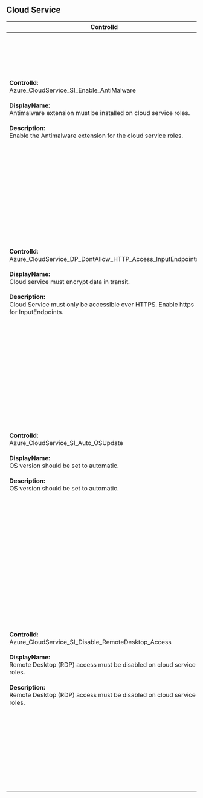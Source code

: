 ## Cloud Service

| ControlId | Dependent Azure API(s) and Properties | Control spec |
|-----------|-------------------------------------|------------------|
| <b>ControlId:</b><br>Azure_CloudService_SI_Enable_AntiMalware<br><br><b>DisplayName:</b><br>Antimalware extension must be installed on cloud service roles. <br><br><b>Description: </b><br> Enable the Antimalware extension for the cloud service roles.| <b> ARM API to get Cloud Service extension details: </b> <br> /subscriptions/{subscriptionId}/resourceGroups/{resourceGroupName}<br>/providers/Microsoft.ClassicCompute/domainNames/{cloudServiceName}<br>/slots/{slotName}/roles/{roleName}/extensionReferences? <br> api-version=2015-06-01  <br><br><b>Properties:</b><br> name: 'PaaSAntimalware-****' <br> properties.state| <b>Scope: </b>Applies to all Azure Cloud Services. <br><br><b>Config: </b> NA<br><br> <b>Passed: </b><br> Antimalware extension is enabled for all the roles in this cloud service. <br><br><b>Failed: </b><br> Antimalware extension is not enabled for one or more roles in this cloud service. |
| <b>ControlId:</b><br>Azure_CloudService_DP_DontAllow_HTTP_Access_InputEndpoints<br><br><b>DisplayName:</b><br>Cloud service must encrypt data in transit. <br><br><b>Description: </b><br> Cloud Service must only be accessible over HTTPS. Enable https for InputEndpoints.| <b> ARM API to get Cloud Service extension details: </b> <br> /subscriptions/{subscriptionId}/resourceGroups/{resourceGroupName}<br>/providers/Microsoft.ClassicCompute/domainNames/{cloudServiceName}<br>/slots/{slotName}/roles?api-version=2016-04-01  <br><br><b>Properties:</b><br> InputEndpoints| <b>Scope: </b>Applies to all variants of cloud service except deployment slots of type 'VirtualMachine'. <br><br><b>Config: </b> NA<br><br> <b>Passed: </b><br> No input endpoint in cloud service web/worker roles is using 'http' protocol. <br><br><b>Failed: </b><br>  Any input endpoint in cloud service web/worker roles is using 'http' protocol. |
| <b>ControlId:</b><br>Azure_CloudService_SI_Auto_OSUpdate<br><br><b>DisplayName:</b><br>OS version should be set to automatic. <br><br><b>Description: </b><br> OS version should be set to automatic.| <b> ARM API to get Cloud Service details: </b> <br> /subscriptions/{subscriptionId}/resourceGroups/{resourceGroupName}<br>/providers/Microsoft.ClassicCompute/domainNames/{cloudServiceName}<br>/slots?api-version=2016-04-01  <br><br><b>Properties:</b><br> properties.configuration/Attribute/osVersion| <b>Scope: </b>Applies to all variants of cloud service except deployment slots of type 'VirtualMachine'. <br><br><b>Config: </b> NA<br><br> <b>Passed: </b><br> Cloud service is enabled with automatic OS updates for all slots. <br><br> <b>Failed: </b><br>  Cloud service is not set up for automatic OS updates. |
| <b>ControlId:</b><br>Azure_CloudService_SI_Disable_RemoteDesktop_Access<br><br><b>DisplayName:</b><br>Remote Desktop (RDP) access must be disabled on cloud service roles. <br><br><b>Description: </b><br> Remote Desktop (RDP) access must be disabled on cloud service roles.| <b> ARM API to get Cloud Service extension details: </b> <br> /subscriptions/{subscriptionId}/resourceGroups/{resourceGroupName}<br>/providers/Microsoft.ClassicCompute/domainNames/{cloudServiceName}<br>/slots/{slotName}/roles/{roleName}/extensionReferences<br>?api-version=2015-06-01  <br><br><b>Properties:</b><br> name, properties.state, DeploymentSlot | <b>Scope: </b>Applies to all variants of Cloud Service. <br><br><b>Config: </b> NA<br><br> <b>Passed: </b><br> a. Remote desktop (RDP) extension is not enabled for cloud service role(s). <br>*or*<br> b. No role is present for cloud service.<br><br> <b>Failed: </b><br>  Remote desktop (RDP) extension is enabled for cloud service role(s). <br><br> <b>Verify: </b><br>Remote desktop (RDP) extension could not be verified for all the roles in cloud. |
